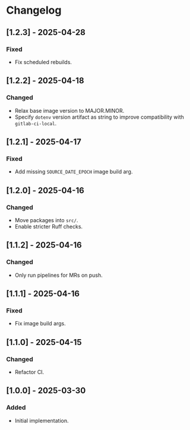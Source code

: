 # Changelog

## [1.2.3] - 2025-04-28

### Fixed

- Fix scheduled rebuilds.

## [1.2.2] - 2025-04-18

### Changed

- Relax base image version to MAJOR.MINOR.
- Specify `dotenv` version artifact as string to improve compatibility with
  `gitlab-ci-local`.

## [1.2.1] - 2025-04-17

### Fixed

- Add missing `SOURCE_DATE_EPOCH` image build arg.

## [1.2.0] - 2025-04-16

### Changed

- Move packages into `src/`.
- Enable stricter Ruff checks.

## [1.1.2] - 2025-04-16

### Changed

- Only run pipelines for MRs on push.

## [1.1.1] - 2025-04-16

### Fixed

- Fix image build args.

## [1.1.0] - 2025-04-15

### Changed

- Refactor CI.

## [1.0.0] - 2025-03-30

### Added

- Initial implementation.
